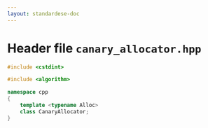 ```yaml
---
layout: standardese-doc
---
```


# Header file `canary_allocator.hpp`

``` cpp
#include <cstdint>

#include <algorithm>

namespace cpp
{
    template <typename Alloc>
    class CanaryAllocator;
}
```
